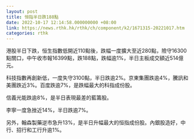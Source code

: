 ```yaml
---
layout: post
title: 恒指半日跌188點
date: 2022-10-17 12:14:58.000000000 +08:00
link: https://news.rthk.hk/rthk/ch/component/k2/1671315-20221017.htm
categories: rthk
---
```


港股半日下跌，恒生指數低開近110點後，跌幅一度擴大至近280點，險守16300點關口，中午收市報16399點，跌188點，跌幅逾1%，半日主板成交額近514億元。

科技指數再創新低，一度失守3100點，半日跌逾2%。京東集團跌逾4%，騰訊和美團跌近3%。百度跌逾7%，是跌幅最大的科指成份股。

信義光能跌逾8%，是半日表現最差的藍籌股。

李寧一度急挫近14%，半日跌逾7%。

另外，翰森製藥逆市急升13%，是半日升幅最大的恒指成份股。內銀股造好，中行、招行和工行升逾1%。
